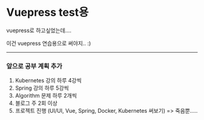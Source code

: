 # Vuepress test용

vuepress로 하고싶었는데....

이건 vuepress 연습용으로 써야지.. :)

-----

### 앞으로 공부 계획 추가

1. Kubernetes 강의 하루 4강씩
2. Spring 강의 하루 5강씩
3. Algorithm 문제 하루 2개씩
4. 블로그 주 2회 이상 
5. 프로젝트 진행 (UI/UI, Vue, Spring, Docker, Kubernetes 써보기)
=> 죽음뿐.....
